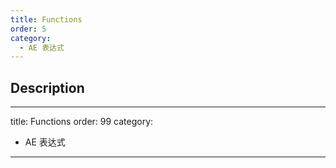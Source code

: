 ```yaml
---
title: Functions
order: 5
category:
  - AE 表达式
---
```


## Description

---

title: Functions
order: 99
category:

- AE 表达式

---
